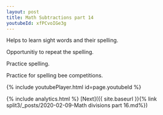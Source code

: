 ```yaml
---
layout: post
title: Math Subtractions part 14
youtubeId: xfPCvoIGe3g
---
```

 
 
Helps to learn sight words and their spelling.

Opportunitiy to repeat the spelling. 

Practice spelling. 
 
Practice for spelling bee competitions. 
 
{% include youtubePlayer.html id=page.youtubeId %}
 
 
{% include analytics.html %} 
[Next]({{ site.baseurl }}{% link  split3/_posts/2020-02-09-Math divisions part 16.md%})
 
